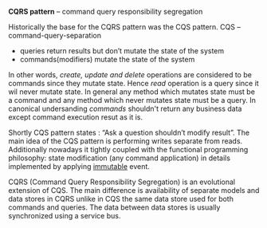 
**CQRS pattern** – command query responsibility segregation

Historically the base for the CQRS pattern was the CQS pattern.
CQS – command-query-separation
- queries return results but don’t mutate the state of the system
- commands(modifiers) mutate the state of the system

In other words, *create, update and delete* operations are considered to be commands since they mutate state. Hence *read* operation is a query since it wil never mutate state. In general any method which mutates state must be a command and any method which never mutates state must be a query. In canonical undersanding *commands* shouldn't return any business data except command execution resut as it is.

Shortly CQS pattern states : “Ask a question shouldn’t modify result”.
The main idea of the CQS pattern is performing writes separate from reads.
Additionally nowadays it tightly coupled with the functional programming philosophy:
state modification (any command application) in details implemented by applying <u>immutable</u> event.

CQRS (Command Query Responsibility Segregation) is an evolutional extension of CQS. The main difference is availability of separate models and data stores in CQRS unlike in CQS the same data store used for both commands and queries. The data between data stores is usually synchronized using a service bus.
